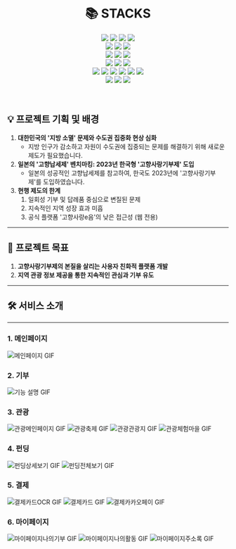 <div align=center><h1>📚 STACKS</h1></div>

<div align=center>
<img src="https://img.shields.io/badge/java-007396?style=for-the-badge&logo=java&logoColor=white">
<img src="https://img.shields.io/badge/kotlin-7F52FF?style=for-the-badge&logo=kotlin&logoColor=white">
<img src="https://img.shields.io/badge/python-3776AB?style=for-the-badge&logo=python&logoColor=white">
<img src="https://img.shields.io/badge/android-34A853?style=for-the-badge&logo=android&logoColor=black">
<br>

<img src="https://img.shields.io/badge/html5-E34F26?style=for-the-badge&logo=html5&logoColor=white">
<img src="https://img.shields.io/badge/css-1572B6?style=for-the-badge&logo=css3&logoColor=white">
<img src="https://img.shields.io/badge/javascript-F7DF1E?style=for-the-badge&logo=javascript&logoColor=black">
<br>

<img src="https://img.shields.io/badge/redis-FF4438?style=for-the-badge&logo=redis&logoColor=white">
<img src="https://img.shields.io/badge/mysql-4479A1?style=for-the-badge&logo=mysql&logoColor=white">
<img src="https://img.shields.io/badge/spring-6DB33F?style=for-the-badge&logo=spring&logoColor=white">
<br>

<img src="https://img.shields.io/badge/react-61DAFB?style=for-the-badge&logo=react&logoColor=black">
<img src="https://img.shields.io/badge/node.js-339933?style=for-the-badge&logo=Node.js&logoColor=white">
<img src="https://img.shields.io/badge/firebase-FFCA28?style=for-the-badge&logo=firebase&logoColor=white">
<br>

<img src="https://img.shields.io/badge/amazonAWS-232F3E?style=for-the-badge&logo=amazonwebservices&logoColor=white">
<img src="https://img.shields.io/badge/amazons3-569A31?style=for-the-badge&logo=amazons3&logoColor=white">
<img src="https://img.shields.io/badge/docker-2496ED?style=for-the-badge&logo=docker&logoColor=white">
<img src="https://img.shields.io/badge/swagger-85EA2D?style=for-the-badge&logo=swagger&logoColor=white">
<img src="https://img.shields.io/badge/amazonec2-FF9900?style=for-the-badge&logo=amazonec2&logoColor=white">
<img src="https://img.shields.io/badge/jenkins-D24939?style=for-the-badge&logo=jenkins&logoColor=white">
<br>

<img src="https://img.shields.io/badge/github-181717?style=for-the-badge&logo=github&logoColor=white">
<img src="https://img.shields.io/badge/git-F05032?style=for-the-badge&logo=git&logoColor=white">
<img src="https://img.shields.io/badge/jira-0052CC?style=for-the-badge&logo=jira&logoColor=white">

<br>
</div>

<br>
<br>

## 💡 프로젝트 기획 및 배경

1. **대한민국의 '지방 소멸' 문제와 수도권 집중화 현상 심화**
    - 지방 인구가 감소하고 자원이 수도권에 집중되는 문제를 해결하기 위해 새로운 제도가 필요했습니다.
2. **일본의 '고향납세제' 벤치마킹: 2023년 한국형 '고향사랑기부제' 도입**
    - 일본의 성공적인 고향납세제를 참고하여, 한국도 2023년에 '고향사랑기부제'를 도입하였습니다.
3. **현행 제도의 한계**
    1. 일회성 기부 및 답례품 중심으로 변질된 문제
    2. 지속적인 지역 성장 효과 미흡
    3. 공식 플랫폼 '고향사랑e음'의 낮은 접근성 (웹 전용)

---

## 🎯 프로젝트 목표

1. **고향사랑기부제의 본질을 살리는 사용자 친화적 플랫폼 개발**
2. **지역 관광 정보 제공을 통한 지속적인 관심과 기부 유도**

---


## 🛠 서비스 소개
---

### 1. **메인페이지**
![메인페이지 GIF](https://lab.ssafy.com/-/ide/project/s11-fintech-finance-sub1/S11P21E202/tree/master/-/exec/gifs/메인페이지.gif)

### 2. **기부**
![기능 설명 GIF](기능명1.gif)


### 3. **관광**
![관광메인페이지 GIF](https://lab.ssafy.com/-/ide/project/s11-fintech-finance-sub1/S11P21E202/tree/master/-/exec/gifs/관광메인페이지.gif)
![관광축제 GIF](https://lab.ssafy.com/-/ide/project/s11-fintech-finance-sub1/S11P21E202/tree/master/-/exec/gifs/관광메인축제.gif)
![관광관광지 GIF](https://lab.ssafy.com/-/ide/project/s11-fintech-finance-sub1/S11P21E202/tree/master/-/exec/gifs/관광관광지.gif)
![관광체험마을 GIF](https://lab.ssafy.com/-/ide/project/s11-fintech-finance-sub1/S11P21E202/tree/master/-/exec/gifs/관광체험마을.gif)

### 4. **펀딩**
![펀딩상세보기 GIF](https://lab.ssafy.com/-/ide/project/s11-fintech-finance-sub1/S11P21E202/tree/master/-/exec/gifs/펀딩상세보기.gif)
![펀딩전체보기 GIF](https://lab.ssafy.com/-/ide/project/s11-fintech-finance-sub1/S11P21E202/tree/master/-/exec/gifs/펀딩전체보기.gif)

### 5. **결제**
![결제카드OCR GIF](https://lab.ssafy.com/-/ide/project/s11-fintech-finance-sub1/S11P21E202/tree/master/-/exec/gifs/결제카드OCR.gif)
![결제카드 GIF](https://lab.ssafy.com/-/ide/project/s11-fintech-finance-sub1/S11P21E202/tree/master/-/exec/gifs/결제카드.gif)
![결제카카오페이 GIF](https://lab.ssafy.com/-/ide/project/s11-fintech-finance-sub1/S11P21E202/tree/master/-/exec/gifs/결제카카오페이.gif)


### 6. **마이페이지**
![마이페이지나의기부 GIF](https://lab.ssafy.com/-/ide/project/s11-fintech-finance-sub1/S11P21E202/tree/master/-/exec/gifs/마이페이지나의기부.gif)
![마이페이지나의활동 GIF](https://lab.ssafy.com/-/ide/project/s11-fintech-finance-sub1/S11P21E202/tree/master/-/exec/gifs/마이페이지나의활동.gif)
![마이페이지주소록 GIF](https://lab.ssafy.com/-/ide/project/s11-fintech-finance-sub1/S11P21E202/tree/master/-/exec/gifs/마이페이지주소록.gif)

